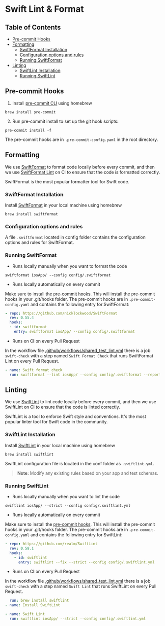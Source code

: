 # Swift Lint & Format

Table of Contents
-----------------

- [Pre-commit Hooks](#pre-commit-hooks)
- [Formatting](#formatting)
    - [SwiftFormat Installation](#swiftformat-installation)
    - [Configuration options and rules](#configuration-options-and-rules)
    - [Running SwiftFormat](#running-swiftformat)
- [Linting](#linting)
    - [SwiftLint Installation](#swiftlint-installation)
    - [Running SwiftLint](#running-swiftlint)

## Pre-commit Hooks

1. Install [pre-commit CLI](https://pre-commit.com/#install) using homebrew

```shell
brew install pre-commit
```

2. Run pre-commit install to set up the git hook scripts:

```shell
pre-commit install -f
```

The pre-commit hooks are in `.pre-commit-config.yaml` in the root directory.

## Formatting

We use [SwiftFormat](https://github.com/nicklockwood/SwiftFormat) to format code locally before
every commit, and then we use [SwiftFormat Lint](https://github.com/nicklockwood/SwiftFormat?tab=readme-ov-file#linting)
on CI to ensure that the code is formatted correctly.

SwiftFormat is the most popular formatter tool for Swift code.

### SwiftFormat Installation

Install [SwiftFormat](https://github.com/nicklockwood/SwiftFormat#how-do-i-install-it) in your local machine using homebrew

```shell
brew install swiftformat
```

### Configuration options and rules

A file `.swiftformat` located in config folder contains the configuration options and rules for SwiftFormat.

### Running SwiftFormat

- Runs locally manually when you want to format the code

```shell
swiftformat iosApp/ --config config/.swiftformat
```

- Runs locally automatically on every commit

Make sure to install the [pre-commit hooks](#pre-commit-hooks). This will install the pre-commit hooks in your .git/hooks folder. The pre-commit hooks are in `.pre-commit-config.yaml` and contains the following entry for SwiftFormat:

```yaml
- repo: https://github.com/nicklockwood/SwiftFormat
  rev: 0.55.4
  hooks:
  - id: swiftformat
    entry: swiftformat iosApp/ --config config/.swiftformat
```

- Runs on CI on every Pull Request

In the workflow file [.github/workflows/shared_test_lint.yml](https://github.com/adriandleon/MisionVida/blob/main/.github/workflows/shared_test_lint.yml) there is a job `swift-check` with a step named `Swift Format Check` that runs SwiftFormat Lint on every Pull Request.

```yaml
- name: Swift format check
  run: swiftformat --lint iosApp/ --config config/.swiftformat --reporter github-actions-log
```

## Linting

We use [SwiftLint](https://github.com/realm/SwiftLint) to lint code locally before every commit, and then we use SwiftLint on CI to ensure that the code is linted correctly.

SwiftLint is a tool to enforce Swift style and conventions. It's the most popular linter tool for Swift code in the community.

### SwiftLint Installation

Install [SwiftLint](https://github.com/realm/SwiftLint?tab=readme-ov-file#homebrew) in your local machine using homebrew

```shell
brew install swiftlint
```

SwiftLint configuration file is located in the conf folder as `.swiftlint.yml`.

> **Note:** Modify any existing rules based on your app and test schemas.

### Running SwiftLint

- Runs locally manually when you want to lint the code

```shell
swiftlint iosApp/ --strict --config config/.swiftlint.yml
```

- Runs locally automatically on every commit

Make sure to install the [pre-commit hooks](#pre-commit-hooks). This will install the pre-commit hooks in your .git/hooks folder. The pre-commit hooks are in `.pre-commit-config.yaml` and contains the following entry for SwiftLint:

```yaml
- repo: https://github.com/realm/SwiftLint
  rev: 0.58.1
  hooks:
    - id: swiftlint
      entry: swiftlint --fix --strict --config config/.swiftlint.yml
```

- Runs on CI on every Pull Request

In the workflow file [.github/workflows/shared_test_lint.yml](https://github.com/adriandleon/MisionVida/blob/main/.github/workflows/shared_test_lint.yml) there is a job `swift-check` with a step named `Swift Lint` that runs SwiftLint on every Pull Request.

```yaml
  run: brew install swiftlint
- name: Install SwiftLint

- name: Swift Lint
  run: swiftlint iosApp/ --strict --config config/.swiftlint.yml
```